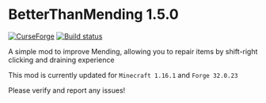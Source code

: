 BetterThanMending 1.5.0
=========
[![ CurseForge](http://cf.way2muchnoise.eu/264738.svg)](https://minecraft.curseforge.com/projects/better-than-mending) [![Build status](https://github.com/legobmw99/BetterThanMending/actions/workflows/forge.yml/badge.svg)](https://github.com/legobmw99/BetterThanMending/actions)


A simple mod to improve Mending, allowing you to repair items by shift-right clicking and draining experience

This mod is currently updated for `Minecraft 1.16.1` and `Forge 32.0.23`

Please verify and report any issues!
